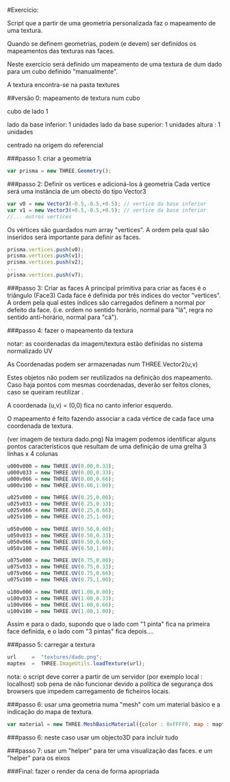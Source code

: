#Exercício:

Script que a partir de uma geometria personalizada faz o mapeamento de uma textura.

Quando se definem geometrias, podem (e devem) ser definidos os mapeamentos das texturas nas faces.

Neste exercício será definido um mapeamento de uma textura de dum dado para um cubo  definido "manualmente".

A textura encontra-se na pasta textures

##versão 0: mapeamento de textura num cubo

cubo de lado 1

lado da base inferior: 1 unidades
lado da base superior: 1 unidades
altura : 1 unidades

centrado na origem do referencial


###passo 1:
criar a geometria

```javascript
var prisma = new THREE.Geometry();
```

###passo 2:
Definir os vertices e adicioná-los à geometria
Cada vertice será uma instância de um obecto do tipo Vector3

```javascript
var v0 = new Vector3(-0.5,-0.5,+0.5); // vertice da base inferior
var v1 = new Vector3(+0.5,-0.5,+0.5); // vertice da base inferior
//... outros vertices
```

Os vértices são guardados num array "vertices".
A ordem pela qual são inseridos será importante para definir as faces.

```javascript
prisma.vertices.push(v0);
prisma.vertices.push(v1);
prisma.vertices.push(v2);
...
prisma.vertices.push(v7);
```

###passo 3:
Criar as faces
A principal primitiva para criar as faces é o triângulo (Face3)
Cada face é definida por três indices do vector "vertices".
A ordem pela qual estes indices são carregados definem a  normal por defeito da face. (i.e. ordem no sentido horário, normal para "lá", regra no sentido anti-horário, normal para "cá").

###passo 4: 
fazer o mapeamento da textura

notar: as coordenadas da imagem/textura estão definidas no sistema normalizado UV

As Coordenadas podem ser armazenadas num THREE.Vector2(u,v)

Estes objetos não podem ser reutilizados na definição dos mapeamento. Caso haja pontos com mesmas coordenadas, deverão ser feitos clones, caso se queiram reutilizar .

A coordenada (u,v) = (0,0) fica no canto inferior esquerdo.

O mapeamento é feito fazendo associar a cada vértice de cada face uma coordenada de textura.

(ver imagem de textura dado.png)
Na imagem podemos identificar alguns pontos característicos
que resultam de uma definição de uma grelha 3 linhas x 4 colunas

```javascript
u000v000 = new THREE.UV(0.00,0.33);
u000v033 = new THREE.UV(0.00,0.33);
u000v066 = new THREE.UV(0.00,0.66);
u000v100 = new THREE.UV(0.00,1.00);

u025v000 = new THREE.UV(0.25,0.00);
u025v033 = new THREE.UV(0.25,0.33);
u025v066 = new THREE.UV(0.25,0.66);
u025v100 = new THREE.UV(0.25,1.00);

u050v000 = new THREE.UV(0.50,0.00);
u050v033 = new THREE.UV(0.50,0.33);
u050v066 = new THREE.UV(0.50,0.66);
u050v100 = new THREE.UV(0.50,1.00);

u075v000 = new THREE.UV(0.75,0.00);
u075v033 = new THREE.UV(0.75,0.33);
u075v066 = new THREE.UV(0.75,0.66);
u075v100 = new THREE.UV(0.75,1.00);

u100v000 = new THREE.UV(1.00,0.00);
u100v033 = new THREE.UV(1.00,0.33);
u100v066 = new THREE.UV(1.00,0.66);
u100v100 = new THREE.UV(1.00,1.00);
```

Assim e para o dado, supondo que o lado com "1 pinta" fica 
na primeira face definida, e o lado com "3  pintas" fica 
depois....

###passo 5: 
carregar a textura

```javascript
url 	=  "textures/dado.png";
maptex  =  THREE.ImageUtils.loadTexture(url);
```

nota: o script deve correr a partir de um servidor (por exemplo local : localhost) sob pena de não funcionar devido a política de segurança dos browsers que impedem carregamento de ficheiros locais.

###passo 6: 
usar uma geometria numa "mesh" com um material básico e a indicação
do mapa de textura.
```javascript
var material = new THREE.MeshBasicMaterial({color : 0xFFFF0, map : maptex});
```

###passo 6: 
neste caso usar um objecto3D para incluir tudo

###passo 7:
usar um "helper" para ter uma visualização das faces.
e um "helper" para os eixos 

###Final:
fazer o render da cena de forma apropriada



